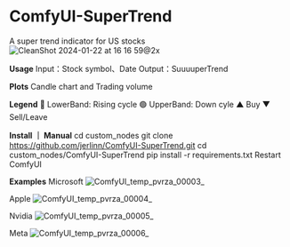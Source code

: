 # ComfyUI-SuperTrend
A super trend indicator for US stocks
![CleanShot 2024-01-22 at 16 16 59@2x](https://github.com/jerlinn/ComfyUI-SuperTrend/assets/91647085/d306081f-4f38-488c-93a8-9282c71310dc)

**Usage**
Input：Stock symbol、Date
Output：SuuuuperTrend

**Plots**
Candle chart and Trading volume

**Legend**
🔴 LowerBand: Rising cycle
🟢 UpperBand: Down cyle
▲ Buy
▼ Sell/Leave

**Install ｜ Manual**
cd custom_nodes
git clone https://github.com/jerlinn/ComfyUI-SuperTrend.git
cd custom_nodes/ComfyUI-SuperTrend
pip install -r requirements.txt
Restart ComfyUI

**Examples**
Microsoft
![ComfyUI_temp_pvrza_00003_](https://github.com/jerlinn/ComfyUI-SuperTrend/assets/91647085/26978757-b34f-46da-a050-8af054d97c55)

Apple
![ComfyUI_temp_pvrza_00004_](https://github.com/jerlinn/ComfyUI-SuperTrend/assets/91647085/7629d8c7-a2c0-4bbf-923a-168c90003f1a)

Nvidia
![ComfyUI_temp_pvrza_00005_](https://github.com/jerlinn/ComfyUI-SuperTrend/assets/91647085/182f9a19-4e90-4444-86d4-dd0af389374f)

Meta 
![ComfyUI_temp_pvrza_00006_](https://github.com/jerlinn/ComfyUI-SuperTrend/assets/91647085/83047acd-5376-4bbe-9bab-8a59033a2310)
